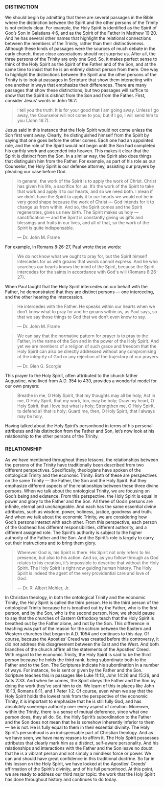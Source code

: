 ### DISTINCTION

We should begin by admitting that there are several passages in the Bible where the distinction between the Spirit and the other persons of the Trinity is not entirely clear. For example, the Holy Spirit is identified as the Spirit of God’s Son in Galatians 4:6, and as the Spirit of the Father in Matthew 10:20. And he has several other names that highlight the relational connections between the members of the Trinity, rather than their distinctiveness.
Although these kinds of passages were the sources of much debate in the early church, these close associations should not surprise us. After all, the three persons of the Trinity are only one God. So, it makes perfect sense to think of the Holy Spirit as the Spirit of the Father and of the Son, and at the same time to insist that he is an entirely distinct person from them.
One way to highlight the distinctions between the Spirit and the other persons of the Trinity is to look at passages in Scripture that show them interacting with one another in ways that emphasize their differences. There are many passages that show these distinctions, but two passages will suffice to show that the Spirit is distinct from the Son and from the Father. First, consider Jesus’ words in John 16:7:

> I tell you the truth: It is for your good that I am going away. Unless I go away, the Counselor will not come to you; but if I go, I will send him to you (John 16:7).

Jesus said in this instance that the Holy Spirit would not come unless the Son first went away. Clearly, he distinguished himself from the Spirit by saying that one goes before the other comes. Each one had an appointed role, and the role of the Spirit would not begin until the Son had completed his earthly work and ascended into heaven. This makes it clear that the Spirit is distinct from the Son.
In a similar way, the Spirit also does things that distinguish him from the Father. For example, as part of his role as our Counselor, the Holy Spirit is our defense attorney, assisting our prayers by pleading our case before God.

> In general, the work of the Spirit is to apply the work of Christ. Christ has given his life, a sacrifice for us. It’s the work of the Spirit to take that work and apply it to our hearts, and so we need both. I mean if we didn’t have the Spirit to apply it to our hearts we would not be in very good shape because the work of Christ — God intends for it to change us from within. And so, the Spirit comes and the Spirit regenerates, gives us new birth. The Spirit makes us holy — sanctification — and the Spirit is constantly giving us gifts and blessings and fruits in our lives, and all of that, so the work of the Spirit is quite indispensable. 
> 
> —	Dr. John M. Frame
	
For example, in Romans 8:26-27, Paul wrote these words:

> We do not know what we ought to pray for, but the Spirit himself intercedes for us with groans that words cannot express. And he who searches our hearts knows the mind of the Spirit, because the Spirit intercedes for the saints in accordance with God's will (Romans 8:26-27).

When Paul taught that the Holy Spirit intercedes on our behalf with the Father, he demonstrated that they are distinct persons — one interceding, and the other hearing the intercession. 

> He intercedes with the Father. He speaks within our hearts when we don’t know what to pray for and he groans within us, as Paul says, so that we say those things to God that we don’t even know to say. 
> 
> —	Dr. John M. Frame 


> We can say that the normative pattern for prayer is to pray to the Father, in the name of the Son and in the power of the Holy Spirit. And yet we are members of a religion of such grace and freedom that the Holy Spirit can also be directly addressed without any compromising of the integrity of God or any rejection of the trajectory of our prayers. 
> 
> —	Dr. Glen G. Scorgie

This prayer to the Holy Spirit, often attributed to the church father Augustine, who lived from A.D. 354 to 430, provides a wonderful model for our own prayers:

> Breathe in me, O Holy Spirit,
> that my thoughts may all be holy;
> Act in me, O Holy Spirit,
> that my work, too, may be holy;
> Draw my heart, O Holy Spirit,
> that I love but what is holy;
> Strengthen me, O Holy Spirit,
> to defend all that is holy;
> Guard me, then, O Holy Spirit,
> that I always may be holy.

Having talked about the Holy Spirit’s personhood in terms of his personal attributes and his distinction from the Father and Son, let’s now look at his relationship to the other persons of the Trinity.


### RELATIONSHIP

As we have mentioned throughout these lessons, the relationships between the persons of the Trinity have traditionally been described from two different perspectives. Specifically, theologians have spoken of the ontological Trinity and the economic Trinity. Both of these are perspectives on the same Trinity — the Father, the Son and the Holy Spirit. But they emphasize different aspects of the relationships between these three divine persons. 
When we talk about the ontological Trinity, we are focusing on God’s being and existence. From this perspective, the Holy Spirit is equal in power and glory to the Father and the Son. All three of God’s persons are infinite, eternal and unchangeable. And each has the same essential divine attributes, such as wisdom, power, holiness, justice, goodness and truth. 
And when we talk about the economic Trinity, we are considering how God’s persons interact with each other. From this perspective, each person of the Godhead has different responsibilities, different authority, and a different assigned role. The Spirit’s authority is subject to the higher authority of the Father and the Son. And the Spirit’s role is largely to carry out their instructions and to bring them glory.

> Wherever God is, his Spirit is there. His Spirit not only refers to his presence, but also to his action. And so, as you follow through as God relates to his creation, it’s impossible to describe that without the Holy Spirit. The Holy Spirit is right now guiding human history. The Holy Spirit is indeed the agent of the very providential care and love of God. 
> 
> —	Dr. R. Albert Mohler, Jr.

In Christian theology, in both the ontological Trinity and the economic Trinity, the Holy Spirit is called the third person. 
He is the third person of the ontological Trinity because he is breathed out by the Father, who is the first person, and by the Son, who is the second person. 
Now, we should pause to say that the churches of Eastern Orthodoxy teach that the Holy Spirit is breathed out by the Father alone, and not by the Son. This difference in teaching was part of the reason for the schism between the Eastern and Western churches that began in A.D. 1054 and continues to this day. Of course, because the Apostles’ Creed was created before this controversy, it did not address this disagreement between the East and the West. And both branches of the church affirm all the statements of the Apostles’ Creed.
With regard to the economic Trinity, the Holy Spirit is said to be the third person because he holds the third rank, being subordinate both to the Father and to the Son. The Scriptures indicate his subordination in a number of ways. For instance, he is sent or given by the Father and the Son. Scripture teaches this in passages like Luke 11:13, John 14:26 and 15:26, and Acts 2:33. And when he comes, the Spirit obeys the Father and the Son by doing the work they’ve sent him to do. We learn of this in places like John 16:13, Romans 8:11, and 1 Peter 1:2. 
Of course, even when we say that the Holy Spirit holds the lowest rank from the perspective of the economic Trinity, it is important to emphasize that he is still fully God, and has absolutely sovereign authority over every aspect of creation. Moreover, within the Trinity, there is a sense of mutual deference, since what one person does, they all do. So, the Holy Spirit’s subordination to the Father and the Son does not mean that he is somehow inherently inferior to them — he is not. He is fully equal to them in their essential divinity. 
The Holy Spirit’s personhood is an indispensable part of Christian theology. And as we have seen, we have many reasons to affirm it. The Holy Spirit possesses attributes that clearly mark him as a distinct, self-aware personality. And his relationships and interactions with the Father and the Son leave no doubt that he is a vibrant person and not simply a mindless force or power. We can and should have great confidence in this traditional doctrine.
So far in this lesson on the Holy Spirit, we have looked at the Apostles’ Creeds’ affirmation of the Spirit’s divinity, and of his full personhood. At this point, we are ready to address our third major topic: the work that the Holy Spirit has done throughout history and continues to do today.
